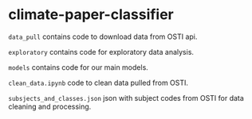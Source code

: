 # climate-paper-classifier

`data_pull` contains code to download data from OSTI api.

`exploratory` contains code for exploratory data analysis.

`models` contains code for our main models.

`clean_data.ipynb` code to clean data pulled from OSTI.

`subsjects_and_classes.json` json with subject codes from OSTI for data cleaning and processing.
